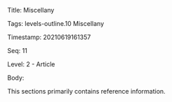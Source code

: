 Title:  Miscellany

Tags:   levels-outline.10 Miscellany

Timestamp: 20210619161357

Seq:    11

Level:  2 - Article

Body: 

This sections primarily contains reference information.

